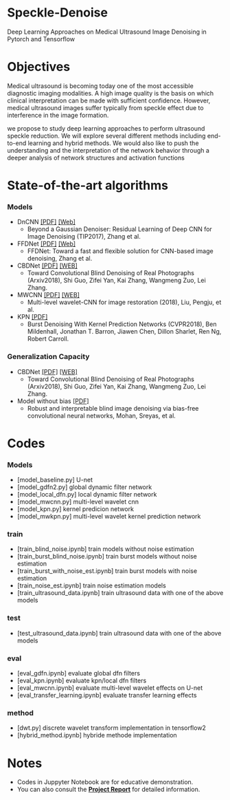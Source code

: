 # Speckle-Denoise
Deep Learning Approaches on Medical Ultrasound Image Denoising in Pytorch and Tensorflow

# Objectives
Medical ultrasound is becoming today one of the most accessible diagnostic imaging modalities. A high image quality is the basis on which clinical interpretation can be made with sufficient confidence. However, medical ultrasound images suffer typically from speckle effect due to interference in the image formation.

we propose to study deep learning approaches to perform ultrasound speckle reduction. We will explore several different methods including end-to-end learning and hybrid methods. We would also like to push the understanding and the interpretation of the network behavior through a deeper analysis of network structures and activation functions

# State-of-the-art algorithms
### Models
 * DnCNN [[PDF]](https://arxiv.org/pdf/1608.03981v1.pdf) [[Web]](https://github.com/cszn/DnCNN) 
   * Beyond a Gaussian Denoiser: Residual Learning of Deep CNN for Image Denoising (TIP2017), Zhang et al.
 * FFDNet [[PDF]](https://arxiv.org/pdf/1710.04026.pdf) [[Web]](https://github.com/cszn/FFDNet) 
   * FFDNet: Toward a fast and flexible solution for CNN-based image denoising, Zhang et al.
 * CBDNet [[PDF]](https://arxiv.org/pdf/1807.04686.pdf) [[WEB]](https://github.com/GuoShi28/CBDNet)
   *  Toward Convolutional Blind Denoising of Real Photographs (Arxiv2018), Shi Guo, Zifei Yan, Kai Zhang, Wangmeng Zuo, Lei Zhang.
 * MWCNN [[PDF]](https://arxiv.org/pdf/1805.07071.pdf) [[WEB]](https://github.com/lpj0/MWCNN)
   *  Multi-level wavelet-CNN for image restoration (2018), Liu, Pengju, et al.
 * KPN [[PDF]](http://openaccess.thecvf.com/content_cvpr_2018/CameraReady/3761.pdf)
   * Burst Denoising With Kernel Prediction Networks (CVPR2018), Ben Mildenhall, Jonathan T. Barron, Jiawen Chen, Dillon Sharlet, Ren Ng, Robert Carroll.
   
### Generalization Capacity
 * CBDNet [[PDF]](https://arxiv.org/pdf/1807.04686.pdf) [[WEB]](https://github.com/GuoShi28/CBDNet)
   *  Toward Convolutional Blind Denoising of Real Photographs (Arxiv2018), Shi Guo, Zifei Yan, Kai Zhang, Wangmeng Zuo, Lei Zhang.
 * Model without bias [[PDF]](https://arxiv.org/pdf/1906.05478.pdf)
   *  Robust and interpretable blind image denoising via bias-free convolutional neural networks, Mohan, Sreyas, et al.
   
# Codes
### Models
- [model_baseline.py] U-net
- [model_gdfn2.py] global dynamic filter network
- [model_local_dfn.py] local dynamic filter network
- [model_mwcnn.py] multi-level wavelet cnn
- [model_kpn.py] kernel predicion network
- [model_mwkpn.py] multi-level wavelet kernel prediction network

### train
- [train_blind_noise.ipynb] train models without noise estimation
- [train_burst_blind_noise.ipynb] train burst models without noise estimation
- [train_burst_with_noise_est.ipynb] train burst models with noise estimation
- [train_noise_est.ipynb] train noise estimation models
- [train_ultrasound_data.ipynb] train ultrasound data with one of the above models

### test
- [test_ultrasound_data.ipynb] train ultrasound data with one of the above models

### eval
- [eval_gdfn.ipynb] evaluate global dfn filters
- [eval_kpn.ipynb] evaluate kpn/local dfn filters
- [eval_mwcnn.ipynb] evaluate multi-level wavelet effects on U-net
- [eval_transfer_learning.ipynb] evaluate transfer learning effects

### method
- [dwt.py] discrete wavelet transform implementation in tensorflow2
- [hybrid_method.ipynb] hybride methode implementation

   
# Notes
- Codes in Juppyter Notebook are for educative demonstration. 
- You can also consult the **[Project Report](https://github.com/chenqianben/Automatic-MRI-Degeneration-Detection/blob/master/Project%20Paper.pdf)** for detailed information. 
